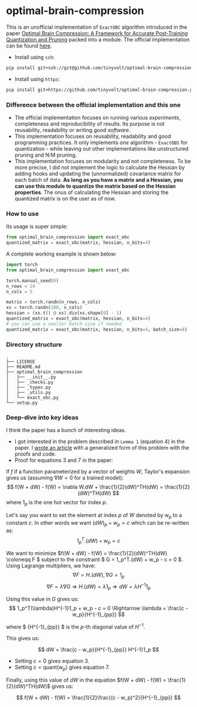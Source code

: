 # optimal-brain-compression
This is an unofficial implementation of `ExactOBC` algorithm introduced in the paper [Optimal Brain Compression: A Framework for Accurate Post-Training Quantization and Pruning](https://arxiv.org/abs/2208.11580) packed into a module. The official implementation can be found [here](https://github.com/IST-DASLab/OBC).

- Install using `ssh`:
```sh
pip install git+ssh://git@github.com/tinyvolt/optimal-brain-compression.git
```
- Install using `https`:
```sh
pip install git+https://github.com/tinyvolt/optimal-brain-compression.git
```

### Difference between the official implementation and this one
- The official implementation focuses on running various _experiments_, completeness and reproducibility of results. Its purpose is not reusability, readability or writing good _software_.
- This implementation focuses on reusability, readability and good programming practices. It only implements _one_ algorithm - `ExactOBS` for quantization - while leaving out other implementations like unstructured pruning and N:M pruning.
- This implementation focuses on modularity and not completeness. To be more precise, I did not implement the logic to calculate the Hessian by adding hooks and updating the (unnormalized) covariance matrix for each batch of data. __As long as you have a matrix and a Hessian, you can use this module to quantize the matrix based on the Hessian properties__. The onus of calculating the Hessian and storing the quantized matrix is on the user as of now.

### How to use
Its usage is super simple:
```python
from optimal_brain_compression import exact_obc
quantized_matrix = exact_obc(matrix, hessian, n_bits=4)
```

A complete working example is shown below:

```python
import torch
from optimal_brain_compression import exact_obc

torch.manual_seed(0)
n_rows = 24
n_cols = 5

matrix = torch.randn(n_rows, n_cols)
xs = torch.randn(100, n_cols)
hessian = (xs.t() @ xs).div(xs.shape[0] - 1)
quantized_matrix = exact_obc(matrix, hessian, n_bits=4)
# you can use a smaller batch size if needed
quantized_matrix = exact_obc(matrix, hessian, n_bits=4, batch_size=8)
```

### Directory structure
```
.
├── LICENSE
├── README.md
├── optimal_brain_compression
│   ├── __init__.py
│   ├── _checks.py
│   ├── _types.py
│   ├── _utils.py
│   └── exact_obc.py
└── setup.py
```

### Deep-dive into key ideas
I think the paper has a bunch of interesting ideas. 
- I got interested in the problem described in `Lemma 1` (equation 4) in the paper. I [wrote an article](https://www.linearalgebraforprogrammers.com/blog/inverse_row_col_removed) with a generalized form of this problem with the proofs and code.
- Proof for equations 3 and 7 in the paper:

If $f$ if a function parameterized by a vector of weights $W$, Taylor's expansion gives us (assuming $\nabla W = 0$ for a trained model):
$$ f(W + dW) - f(W) = \nabla W.dW + \frac{1}{2}(dW)^TH(dW) =  \frac{1}{2}(dW)^TH(dW) $$
where $1_p$ is the one hot vector for index $p$.

Let's say you want to set the element at index $p$ of $W$ denoted by $w_p$ to a constant $c$. In other words we want $(dW)_p + w_p = c$ which can be re-written as:
$$ 1_p^T.(dW) + w_p = c $$

We want to minimize $f(W + dW) - f(W) = \frac{1}{2}(dW)^TH(dW) \coloneqq F $ subject to the constraint $ G = 1_p^T.(dW) + w_p - c = 0 $. Using Lagrange multipliers, we have:
$$ \nabla F = H.(dW), \nabla G = 1_p $$
$$ \nabla F = \lambda \nabla G \Rightarrow H.(dW) = \lambda 1_p \Rightarrow dW = \lambda H^{-1}1_p $$

Using this value in $G$ gives us:
$$ 1_p^T(\lambda)H^{-1}1_p + w_p - c = 0 \Rightarrow \lambda = \frac{c - w_p}{H^{-1}_{pp}} $$

where $ {H^{-1}_{pp}} $ is the $p$-th diagonal value of $H^{-1}$. 

This gives us:

$$ dW = \frac{c - w_p}{H^{-1}_{pp}} H^{-1}1_p $$

- Setting $c = 0$ gives equation 3.
- Setting $c = \text{quant}(w_p)$ gives equation 7.

Finally, using this value of $dW$ in the equation $f(W + dW) - f(W) =  \frac{1}{2}(dW)^TH(dW)$ gives us:

$$ f(W + dW) - f(W) = \frac{1}{2}\frac{(c - w_p)^2}{H^{-1}_{pp}} $$
